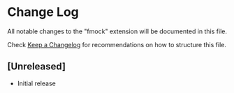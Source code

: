 # Change Log

All notable changes to the "fmock" extension will be documented in this file.

Check [Keep a Changelog](http://keepachangelog.com/) for recommendations on how to structure this file.

## [Unreleased]

- Initial release